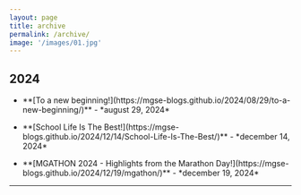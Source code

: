 ```yaml
---
layout: page
title: archive
permalink: /archive/
image: '/images/01.jpg'
---
```

## 2024

<div style="text-align: center;">
  
- <p style="text-align: left;">**[To a new beginning!](https://mgse-blogs.github.io/2024/08/29/to-a-new-beginning/)** - *august 29, 2024*</p>

- <p style="text-align: left;">**[School Life Is The Best!](https://mgse-blogs.github.io/2024/12/14/School-Life-Is-The-Best/)** - *december 14, 2024*</p>

- <p style="text-align: left;">**[MGATHON 2024 - Highlights from the Marathon Day!](https://mgse-blogs.github.io/2024/12/19/mgathon/)** - *december 19, 2024*</p>
  
</div>
  
<hr>
